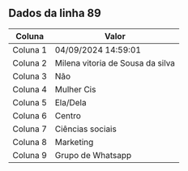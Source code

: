 ## Dados da linha 89

| Coluna | Valor |
|--------|-------|
| Coluna 1 | 04/09/2024 14:59:01 |
| Coluna 2 | Milena vitoria de Sousa da silva |
| Coluna 3 | Não |
| Coluna 4 | Mulher Cis |
| Coluna 5 | Ela/Dela |
| Coluna 6 | Centro |
| Coluna 7 | Ciências sociais |
| Coluna 8 | Marketing |
| Coluna 9 | Grupo de Whatsapp |
